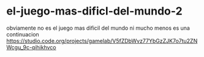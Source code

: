 # el-juego-mas-dificl-del-mundo-2
obviamente no es el juego mas dificil del mundo ni mucho menos es una continuacion
https://studio.code.org/projects/gamelab/V5fZDbWvz77YbGzZJK7o7tu2ZNWcgu_9c-qihikhvco
